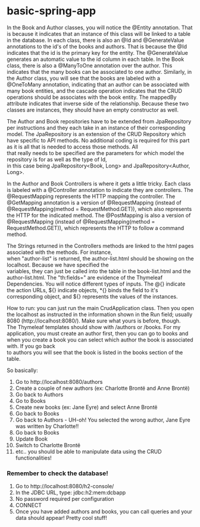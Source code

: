 # basic-spring-app

In the Book and Author classes, you will notice the @Entity annotation. That is because it indicates that an instance 
of this class will be linked to a table in the database. In each class, there is also an @Id and @GenerateValue 
annotations to the id's of the books and authors. That is because the @Id indicates that the id is the primary key
for the entity. The @GenerateValue generates an automatic value to the id column in each table. In the Book class, 
there is also a @ManyToOne annotation over the author. This indicates that the many books can be associated to one 
author. Similarly, in the Author class, you will see that the books are labeled with a @OneToMany annotation, 
indicating that an author can be associated with many book entities, and the cascade operation indicates that the 
CRUD operations should be associates with the book entity. The mappedBy attribute indicates that inverse side of the 
relationship. Because these two classes are instances, they should have an empty constructor as well. 

The Author and Book repositories have to be extended from JpaRepository per instructions and they each take in an 
instance of their corresponding model. The JpaRepository is an extension of the CRUD Repository which have specific to 
API methods. No additional coding is required for this part as it is all that is needed to access those methods. All    
that really needs to be specified are the parameters for which model the repository is for as well as the type of Id,   
in this case being JpaRepository<Book, Long> and JpaRepository<Author, Long>.

In the Author and Book Controllers is where it gets a little tricky. Each class is labeled with a @Controller 
annotation to indicate they are controllers. The @RequestMapping represents the HTTP mapping the controller. The 
@GetMapping annotation is a version of @RequestMapping (instead of @RequestMapping(method = RequestMethod.GET)), which
also represents the HTTP for the indicated method. The @PostMapping is also a version of @RequestMapping
(instead of @RequestMapping(method = RequestMethod.GET)), which represents the HTTP to follow a command method. 

The Strings returned in the Controllers methods are linked to the html pages associated with the methods. For instance,     
when "author-list" is returned, the author-list.html should be showing on the localhost. Because we have specified the      
variables, they can just be called into the table in the book-list.html and the author-list.html. The "th:fields=" are
evidence of the Thymeleaf Dependencies. You will notice different types of inputs. The @{} indicate the action URLs, 
${} indicate objects, *{} binds the field to it's corresponding object, and ${} represents the values of the instances.

How to run: you can just run the main CrudApplication class. Then you open the localhost as instructed in the 
information shown in the Run field; usually 8080 (http://localhost:8080/). Make sure what yours is before, though.  
The Thymeleaf templates should show with /authors or /books. For my application, you must create an author first, then 
you can go to books and when you create a book you can select which author the book is associated with. If you go back  
to authors you will see that the book is listed in the books section of the table. 

So basically:
1. Go to http://localhost:8080/authors
2. Create a couple of new authors (ex: Charlotte Brontë and Anne Brontë)
3. Go back to Authors
4. Go to Books
5. Create new books (ex: Jane Eyre) and select Anne Brontë
6. Go back to Books
7. Go back to Authors - UH-oh! You selected the wrong author, Jane Eyre was written by Charlotte!! 
8. Go back to Books
9. Update Book
10. Switch to Charlotte Brontë
11. etc.. you should be able to manipulate data using the CRUD functionalities!

### Remember to check the database!
1. Go to http://localhost:8080/h2-console/
2. In the JDBC URL, type: jdbc:h2:mem:dcbapp
3. No password required per configuration
4. CONNECT
5. Once you have added authors and books, you can call queries and your data should appear! Pretty cool stuff!

